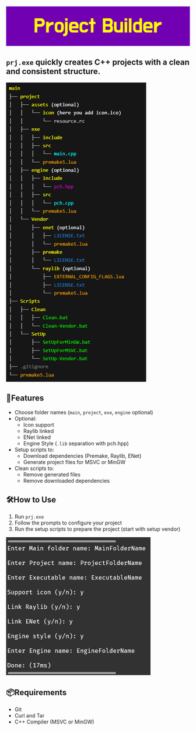 ![Project Builder](Resources/Project-Builder_Banner.png)

## `prj.exe` quickly creates C++ projects with a clean and consistent structure.

![Project Builder](Resources/Folder_Structure.png)

## 🚀Features

- Choose folder names (`main`, `project`, `exe`, `engine` optional)
- Optional:
  - Icon support
  - Raylib linked
  - ENet linked
  - Engine Style (`.lib` separation with pch.hpp)
- Setup scripts to:
  - Download dependencies (Premake, Raylib, ENet)
  - Generate project files for MSVC or MinGW
- Clean scripts to:
  - Remove generated files
  - Remove downloaded dependencies

## 🛠️How to Use

1. Run `prj.exe`
2. Follow the prompts to configure your project
3. Run the setup scripts to prepare the project (start with setup vendor)

![Example Usage](Resources/Project-Builder.png)

## 📦Requirements

- Git
- Curl and Tar
- C++ Compiler (MSVC or MinGW)